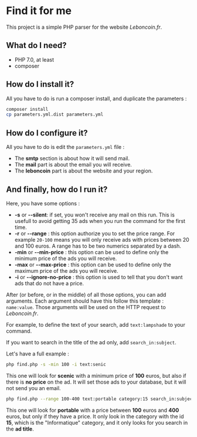 # Find it for me

This project is a simple PHP parser for the website *Leboncoin.fr*.

## What do I need?

- PHP 7.0, at least
- composer

## How do I install it?

All you have to do is run a composer install, and duplicate the parameters :

```bash
composer install
cp parameters.yml.dist parameters.yml
```

## How do I configure it?

All you have to do is edit the `parameters.yml` file :

- The **smtp** section is about how it will send mail.
- The **mail** part is about the email you will receive.
- The **leboncoin** part is about the website and your region.

## And finally, how do I run it?

Here, you have some options :

- **-s** or **--silent**: if set, you won't receive any mail on this run. This is usefull to avoid getting 35 ads when
you run the command for the first time.
- **-r** or **--range** : this option authorize you to set the price range. For example `20-100` means you will only
receive ads with prices between 20 and 100 euros. A range has to be two numerics separated by a dash.
- **-min** or **--min-price** : this option can be used to define only the minimum price of the ads you will receive.
- **-max** or **--max-price** : this option can be used to define only the maximum price of the ads you will receive.
- **-i** or **--ignore-no-price** : this option is used to tell that you don't want ads that do not have a price.

After (or before, or in the middle) of all those options, you can add arguments.
Each argument should have this follow this template : `name:value`.
Those arguments will be used on the HTTP request to *Leboncoin.fr*.

For example, to define the text of your search, add `text:lampshade` to your command.

If you want to search in the title of the ad only, add `search_in:subject`.

Let's have a full example :

```bash
php find.php -s -min 100 -i text:senic
```

This one will look for **scenic** with a minimum price of **100** euros, but also if there is **no price** on the ad.
It will set those ads to your database, but it will not send you an email.

```bash
php find.php --range 100-400 text:portable category:15 search_in:subject
```

This one will look for **portable** with a price between **100** euros and **400** euros, but only if they have a price.
It only look in the category with the id **15**, which is the "Informatique" category, and it only looks for you search
in the **ad title**.

